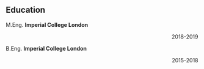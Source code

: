 ## Education

M.Eng. **Imperial College London** <p align="right">2018-2019</p>

B.Eng. **Imperial College London** <p align="right">2015-2018</p>

